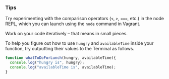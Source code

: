 ### Tips

Try experimenting with the comparison operators (`<`, `>`, `===`, etc.) in the node REPL, which you can launch using the `node` command in Vagrant.

Work on your code iteratively – that means in small pieces. 

To help you figure out how to use `hungry` and `availableTime` inside your function, try outputting their values to the Terminal as follows.

```javascript code
function whatToDoForLunch(hungry, availableTime){
  console.log("hungry is", hungry);
  console.log("availableTime is", availableTime);
}
```
